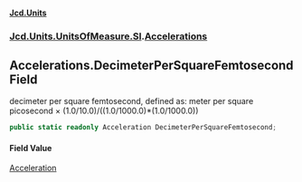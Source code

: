 #### [Jcd.Units](index.md 'index')
### [Jcd.Units.UnitsOfMeasure.SI](Jcd.Units.UnitsOfMeasure.SI.md 'Jcd.Units.UnitsOfMeasure.SI').[Accelerations](Accelerations.md 'Jcd.Units.UnitsOfMeasure.SI.Accelerations')

## Accelerations.DecimeterPerSquareFemtosecond Field

decimeter per square femtosecond, defined as: meter per square picosecond × (1.0/10.0)/((1.0/1000.0)*(1.0/1000.0))

```csharp
public static readonly Acceleration DecimeterPerSquareFemtosecond;
```

#### Field Value
[Acceleration](Acceleration.md 'Jcd.Units.UnitTypes.Acceleration')